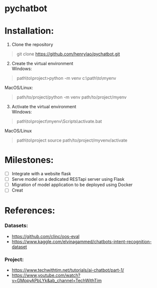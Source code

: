 # pychatbot

# Installation:
1. Clone the repository
> git clone https://github.com/henrylao/pychatbot.git
2. Create the virtual environment  <br>
  Windows:
> path\to\project>python -m venv c:\path\to\myenv

  MacOS/Linux:
> path/to/project/python -m venv path/to/project/myenv

3. Activate the virtual environment <br>
  Windows:
> path\to\project\myenv\Scripts\activate.bat

  MacOS/Linux
> path\to\project source path/to/project/myvenv/activate



# Milestones:
* [ ] Integrate with a website flask
* [ ] Serve model on a dedicated RESTapi server using Flask
* [ ] Migration of model application to be deployed using Docker
* [ ] Creat

# References:
### Datasets:
* https://github.com/clinc/oos-eval
* https://www.kaggle.com/elvinagammed/chatbots-intent-recognition-dataset
### Project:
* https://www.techwithtim.net/tutorials/ai-chatbot/part-1/
* https://www.youtube.com/watch?v=GMppyAPbLYk&ab_channel=TechWithTim
